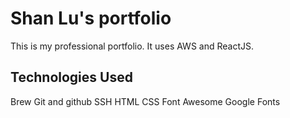 # Shan Lu's portfolio

This is my professional portfolio. It uses AWS and ReactJS.

## Technologies Used

Brew
Git and github
SSH
HTML
CSS
Font Awesome
Google Fonts